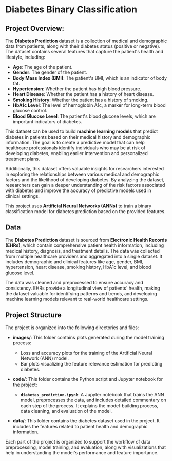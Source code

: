 # Diabetes Binary Classification

## Project Overview:
The **Diabetes Prediction** dataset is a collection of medical and demographic data from patients, along with their diabetes status (positive or negative). The dataset contains several features that capture the patient's health and lifestyle, including:

- **Age**: The age of the patient.
- **Gender**: The gender of the patient.
- **Body Mass Index (BMI)**: The patient's BMI, which is an indicator of body fat.
- **Hypertension**: Whether the patient has high blood pressure.
- **Heart Disease**: Whether the patient has a history of heart disease.
- **Smoking History**: Whether the patient has a history of smoking.
- **HbA1c Level**: The level of hemoglobin A1c, a marker for long-term blood glucose control.
- **Blood Glucose Level**: The patient's blood glucose levels, which are important indicators of diabetes.

This dataset can be used to build **machine learning models** that predict diabetes in patients based on their medical history and demographic information. The goal is to create a predictive model that can help healthcare professionals identify individuals who may be at risk of developing diabetes, enabling earlier intervention and personalized treatment plans.

Additionally, this dataset offers valuable insights for researchers interested in exploring the relationships between various medical and demographic factors and the likelihood of developing diabetes. By analyzing the dataset, researchers can gain a deeper understanding of the risk factors associated with diabetes and improve the accuracy of predictive models used in clinical settings.

This project uses **Artificial Neural Networks (ANNs)** to train a binary classification model for diabetes prediction based on the provided features.

## Data

The **Diabetes Prediction** dataset is sourced from **Electronic Health Records (EHRs)**, which contain comprehensive patient health information, including medical history, diagnosis, and treatment details. The data was collected from multiple healthcare providers and aggregated into a single dataset. It includes demographic and clinical features like age, gender, BMI, hypertension, heart disease, smoking history, HbA1c level, and blood glucose level.

The data was cleaned and preprocessed to ensure accuracy and consistency. EHRs provide a longitudinal view of patients' health, making the dataset valuable for identifying patterns and trends, and developing machine learning models relevant to real-world healthcare settings.

## Project Structure

The project is organized into the following directories and files:

- **images/**: This folder contains plots generated during the model training process:
  - Loss and accuracy plots for the training of the Artificial Neural Network (ANN) model.
  - Bar plots visualizing the feature relevance estimation for predicting diabetes.

- **code/**: This folder contains the Python script and Jupyter notebook for the project:
  - **`diabetes_prediction.ipynb`**: A Jupyter notebook that trains the ANN model, preprocesses the data, and includes detailed commentary on each step of the process. It explains the model-building process, data cleaning, and evaluation of the model.

- **data/**: This folder contains the diabetes dataset used in the project. It includes the features related to patient health and demographic information.

Each part of the project is organized to support the workflow of data preprocessing, model training, and evaluation, along with visualizations that help in understanding the model's performance and feature importance.


